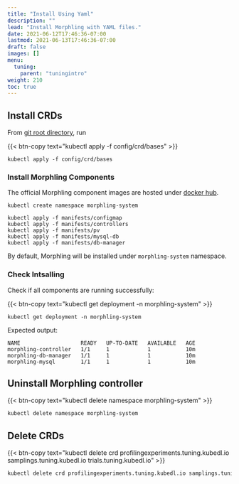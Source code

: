 ```yaml
---
title: "Install Using Yaml"
description: ""
lead: "Install Morphling with YAML files."
date: 2021-06-12T17:46:36-07:00
lastmod: 2021-06-13T17:46:36-07:00
draft: false
images: []
menu:
  tuning:
    parent: "tuningintro"
weight: 210
toc: true
---
```


## Install CRDs

From [git root directory](https://github.com/alibaba/morphling), run

{{< btn-copy text="kubectl apply -f config/crd/bases" >}}

```commandline
kubectl apply -f config/crd/bases
```

### Install Morphling Components

The official Morphling component images are hosted under [docker hub](https://hub.docker.com/r/kubedl).

 ```commandline
 kubectl create namespace morphling-system

 kubectl apply -f manifests/configmap
 kubectl apply -f manifests/controllers
 kubectl apply -f manifests/pv
 kubectl apply -f manifests/mysql-db
 kubectl apply -f manifests/db-manager
 ```

By default, Morphling will be installed under `morphling-system` namespace.

### Check Intsalling

Check if all components are running successfully:

{{< btn-copy text="kubectl get deployment -n morphling-system" >}}

```commandline
kubectl get deployment -n morphling-system
```

Expected output:

```commandline
NAME                   READY   UP-TO-DATE   AVAILABLE   AGE
morphling-controller   1/1     1            1           10m
morphling-db-manager   1/1     1            1           10m
morphling-mysql        1/1     1            1           10m
```

## Uninstall Morphling controller

{{< btn-copy text="kubectl delete namespace morphling-system" >}}

```bash
kubectl delete namespace morphling-system
```

## Delete CRDs

{{< btn-copy text="kubectl delete crd profilingexperiments.tuning.kubedl.io samplings.tuning.kubedl.io trials.tuning.kubedl.io" >}}

```bash
kubectl delete crd profilingexperiments.tuning.kubedl.io samplings.tuning.kubedl.io trials.tuning.kubedl.io
```
